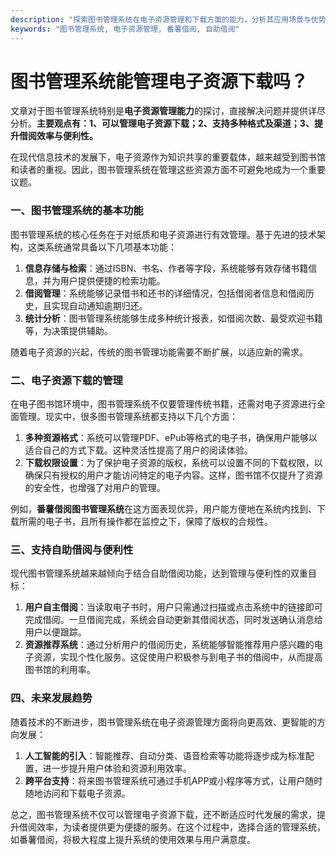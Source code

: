 ```yaml
---
description: "探索图书管理系统在电子资源管理和下载方面的能力，分析其应用场景与优势。"
keywords: "图书管理系统, 电子资源管理, 番薯借阅, 自助借阅"
---
```

# 图书管理系统能管理电子资源下载吗？

文章对于图书管理系统特别是**电子资源管理能力**的探讨，直接解决问题并提供详尽分析。**主要观点有：1、可以管理电子资源下载；2、支持多种格式及渠道；3、提升借阅效率与便利性。**

在现代信息技术的发展下，电子资源作为知识共享的重要载体，越来越受到图书馆和读者的重视。因此，图书管理系统在管理这些资源方面不可避免地成为一个重要议题。

### 一、图书管理系统的基本功能

图书管理系统的核心任务在于对纸质和电子资源进行有效管理。基于先进的技术架构，这类系统通常具备以下几项基本功能：

1. **信息存储与检索**：通过ISBN、书名、作者等字段，系统能够有效存储书籍信息，并为用户提供便捷的检索功能。
2. **借阅管理**：系统能够记录借书和还书的详细情况，包括借阅者信息和借阅历史，且实现自动通知逾期归还。
3. **统计分析**：图书管理系统能够生成多种统计报表，如借阅次数、最受欢迎书籍等，为决策提供辅助。

随着电子资源的兴起，传统的图书管理功能需要不断扩展，以适应新的需求。

### 二、电子资源下载的管理

在电子图书馆环境中，图书管理系统不仅要管理传统书籍，还需对电子资源进行全面管理。现实中，很多图书管理系统都支持以下几个方面：

1. **多种资源格式**：系统可以管理PDF、ePub等格式的电子书，确保用户能够以适合自己的方式下载。这种灵活性提高了用户的阅读体验。
2. **下载权限设置**：为了保护电子资源的版权，系统可以设置不同的下载权限，以确保只有授权的用户才能访问特定的电子内容。这样，图书馆不仅提升了资源的安全性，也增强了对用户的管理。

例如，**番薯借阅图书管理系统**在这方面表现优异，用户能方便地在系统内找到、下载所需的电子书，且所有操作都在监控之下，保障了版权的合规性。

### 三、支持自助借阅与便利性

现代图书管理系统越来越倾向于结合自助借阅功能，达到管理与便利性的双重目标：

1. **用户自主借阅**：当读取电子书时，用户只需通过扫描或点击系统中的链接即可完成借阅。一旦借阅完成，系统会自动更新其借阅状态，同时发送确认消息给用户以便跟踪。
2. **资源推荐系统**：通过分析用户的借阅历史，系统能够智能推荐用户感兴趣的电子资源，实现个性化服务。这促使用户积极参与到电子书的借阅中，从而提高图书馆的利用率。

### 四、未来发展趋势

随着技术的不断进步，图书管理系统在电子资源管理方面将向更高效、更智能的方向发展：

1. **人工智能的引入**：智能推荐、自动分类、语音检索等功能将逐步成为标准配置，进一步提升用户体验和资源利用效率。
2. **跨平台支持**：将来图书管理系统可通过手机APP或小程序等方式，让用户随时随地访问和下载电子资源。

总之，图书管理系统不仅可以管理电子资源下载，还不断适应时代发展的需求，提升借阅效率，为读者提供更为便捷的服务。在这个过程中，选择合适的管理系统，如番薯借阅，将极大程度上提升系统的使用效果与用户满意度。
